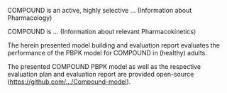 COMPOUND is an active, highly selective ... (Information about Pharmacology)

COMPOUND is ...  (Information about relevant Pharmacokinetics)

The herein presented model building and evaluation report evaluates the performance of the PBPK model for COMPOUND in (healthy) adults.

The presented COMPOUND PBPK model as well as the respective evaluation plan and evaluation report are provided open-source (https://github.com/.../Compound-model).

